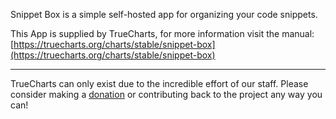 Snippet Box is a simple self-hosted app for organizing your code snippets.

This App is supplied by TrueCharts, for more information visit the manual: [https://truecharts.org/charts/stable/snippet-box](https://truecharts.org/charts/stable/snippet-box)

---

TrueCharts can only exist due to the incredible effort of our staff.
Please consider making a [donation](https://truecharts.org/sponsor) or contributing back to the project any way you can!
